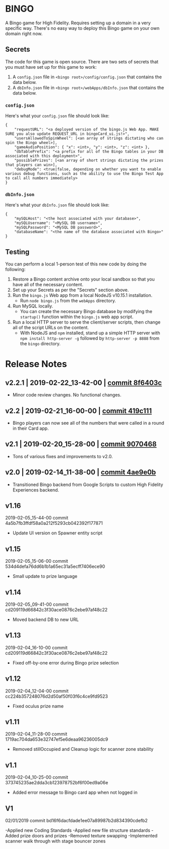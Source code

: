 # BINGO
A Bingo game for High Fidelity. Requires setting up a domain in a very specific way. There's no easy way to deploy this Bingo game on your own domain right now.

## Secrets

The code for this game is open source. There are two sets of secrets that you must have set up for this game to work:
1. A `config.json` file in `<bingo root>/config/config.json` that contains the data below.
2. A `dbInfo.json` file in `<bingo root>/webApps/dbInfo.json` that contains the data below.

### `config.json`
Here's what your `config.json` file should look like:
```
{
    "requestURL": "<a deployed version of the bingo.js Web App. MAKE SURE you also update REQUEST_URL in bingoCard_ui.js!>",
    "usersAllowedToSpinWheel": [<an array of strings dictating who can spin the Bingo wheel>],
    "gameAudioPosition": { "x": <int>, "y": <int>, "z": <int> },
    "dbTablePrefix": "<a prefix for all of the Bingo tables in your DB associated with this deployment>",
    "possiblePrizes": [<an array of short strings dictating the prizes that players can win>],
    "debugMode": <true|false, depending on whether you want to enable various debug functions, such as the ability to use the Bingo Test App to call all numbers immediately>
}
```

### `dbInfo.json`
Here's what your `dbInfo.json` file should look like:
```
{
    "mySQLHost": "<the host associated with your database>",
    "mySQLUsername": "<MySQL DB username>",
    "mySQLPassword": "<MySQL DB password>",
    "databaseName": "<the name of the database associated with Bingo>"
}
```

## Testing
You can perform a local 1-person test of this new code by doing the following:
1. Restore a Bingo content archive onto your local sandbox so that you have all of the necessary content.
2. Set up your Secrets as per the  "Secrets" section above.
3. Run the `bingo.js` Web app from a local NodeJS v10.15.1 installation.
    - Run `node bingo.js` from the `webApps` directory.
4. Run MySQL locally.
    - You can create the necessary Bingo database by modifying the `startup()` function within the `bingo.js` web app script.
5. Run a local HTTP server to serve the client/server scripts, then change all of the script URLs on the content.
    - With NodeJS and `npm` installed, stand up a simple HTTP server with `npm install http-server -g` followed by `http-server -p 8888` from the `bingo` directory.


# Release Notes

## v2.2.1 | 2019-02-22_13-42-00 | [commit 8f6403c](https://github.com/highfidelity/hifi-content/commits/8f6403c)

- Minor code review changes. No functional changes.

## v2.2 | 2019-02-21_16-00-00 | [commit 419c111](https://github.com/highfidelity/hifi-content/commits/419c111)

- Bingo players can now see all of the numbers that were called in a round in their Card app.

## v2.1 | 2019-02-20_15-28-00 | [commit 9070468](https://github.com/highfidelity/hifi-content/commits/9070468)

- Tons of various fixes and improvements to v2.0.

## v2.0 | 2019-02-14_11-38-00 | [commit 4ae9e0b](https://github.com/highfidelity/hifi-content/commits/4ae9e0b46c5561c19eb8cb3a7b8994d9c985421f)

- Transitioned Bingo backend from Google Scripts to custom High Fidelity Experiences backend.

## v1.16

2019-02-05_15-44-00 commit 4a5b7fb3ffdf58a0a212f5293cb042392f177871

- Update UI version on Spawner entity script

## v1.15

2019-02-05_15-06-00 commit 534d4defa76dd6b1b1a65ec31a5ecff7406ece90

- Small update to prize language

## v1.14

2019-02-05_09-41-00 commit cd209119d66842c3f30ace0876c2ebe97af48c22

- Moved backend DB to new URL

## v1.13

2019-02-04_16-10-00 commit cd209119d66842c3f30ace0876c2ebe97af48c22

- Fixed off-by-one error during Bingo prize selection

## v1.12

2019-02-04_12-04-00 commit cc224b357248076d2d50af50f03f6c4ce9fd9523

- Fixed oculus prize name

## v1.11

2019-02-04_11-28-00 commit 1719ac704da653e32747ef5e6deaa96236005dc9

- Removed stillOccupied and Cleanup logic for scanner zone stability

## v1.1

2019-02-04_10-25-00 commit 373745235ae2dda3cb123978752bf6f00ed9a06e

- Added error message to Bingo card app when not logged in

## V1

02/01/2019 commit bd16f6dacfdade1ee07a89987b2d834390cdefb2

-Applied new Coding Standards
-Applied new file structure standards
-Added prize doors and prizes
-Removed texture swapping
-Implemented scanner walk through with stage bouncer zones
